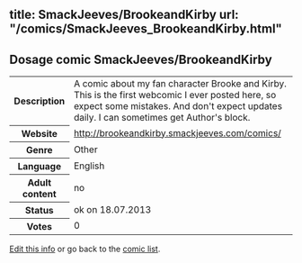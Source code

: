 title: SmackJeeves/BrookeandKirby
url: "/comics/SmackJeeves_BrookeandKirby.html"
---
Dosage comic SmackJeeves/BrookeandKirby
-----------------------------------------

<p id="msg"></p>
<script type="text/javascript">
if (window.location.search === '?edit_info_mail=sent_ok') {
  var elem = document.getElementById("msg");
  elem.innerHTML = 'Edited information sucessfully sent for review, which is usually done daily. Thanks!';
  elem.className = 'ok';
}
</script>
<table class="comicinfo">
<tr>
<th>Description</th><td>A comic about my fan character Brooke and Kirby. This is the first webcomic I ever posted here, so expect some mistakes. And don't expect updates daily. I can sometimes get Author's block.</td>
</tr>
<tr>
<th>Website</th><td><a href="http://brookeandkirby.smackjeeves.com/comics/">http://brookeandkirby.smackjeeves.com/comics/</a></td>
</tr>
<tr>
<th>Genre</th><td>Other</td>
</tr>
<tr>
<th>Language</th><td>English</td>
</tr>
<tr>
<th>Adult content</th><td>no</td>
</tr>
<tr>
<th>Status</th><td>ok on 18.07.2013</td>
</tr>
<tr>
<th>Votes</th><td>0</td>
</tr>
</table>

[Edit this info](SmackJeeves_BrookeandKirby_edit.html) or go back to the [comic list](../comic-index.html).

